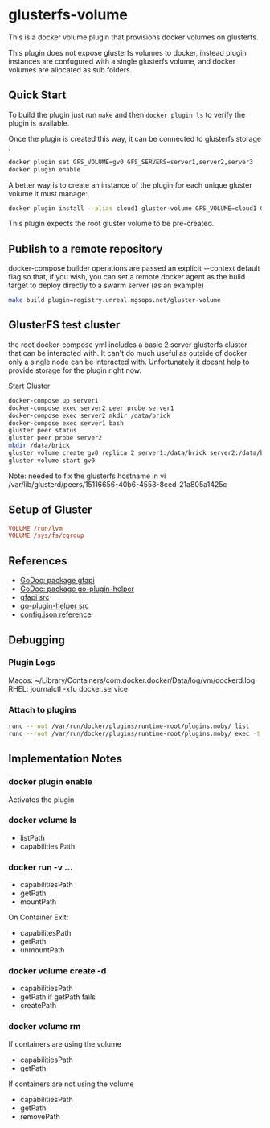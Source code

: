 # glusterfs-volume

This is a docker volume plugin that provisions docker volumes on glusterfs.

This plugin does not expose glusterfs volumes to docker, instead plugin instances are confugured with a single glusterfs volume, and docker volumes are allocated as sub folders.

## Quick Start

To build the plugin just run `make` and then `docker plugin ls` to verify the plugin is available.

Once the plugin is created this way, it can be connected to glusterfs storage :

```bash
docker plugin set GFS_VOLUME=gv0 GFS_SERVERS=server1,server2,server3
docker plugin enable
```

A better way is to create an instance of the plugin for each unique gluster volume it must manage:

```bash
docker plugin install --alias cloud1 gluster-volume GFS_VOLUME=cloud1 GFS_SERVERS=server1,server2,server3
```

This plugin expects the root gluster volume to be pre-created.

## Publish to a remote repository

docker-compose builder operations are passed an explicit --context default flag so that, if you wish, you can set a remote
docker agent as the build target to deploy directly to a swarm server (as an example)

```bash
make build plugin=registry.unreal.mgsops.net/gluster-volume
```

## GlusterFS test cluster

the root docker-compose yml includes a basic 2 server glusterfs cluster that can be interacted with. It can't do much useful as outside of docker only a single node can be interacted with. Unfortunately it doesnt help to provide storage
for the plugin right now.

Start Gluster

```bash
docker-compose up server1
docker-compose exec server2 peer probe server1
docker-compose exec server2 mkdir /data/brick
docker-compose exec server1 bash
gluster peer status
gluster peer probe server2
mkdir /data/brick
gluster volume create gv0 replica 2 server1:/data/brick server2:/data/brick
gluster volume start gv0
```

Note: needed to fix the glusterfs hostname in vi /var/lib/glusterd/peers/15116656-40b6-4553-8ced-21a805a1425c

## Setup of Gluster


```ini
VOLUME /run/lvm
VOLUME /sys/fs/cgroup
```

## References
* [GoDoc: package gfapi](https://godoc.org/github.com/gluster/gogfapi/gfapi)
* [GoDoc: package go-plugin-helper](https://godoc.org/github.com/docker/go-plugins-helpers/volume)
* [gfapi src](https://github.com/gluster/gogfapi)
* [go-plugin-helper src](https://github.com/docker/go-plugins-helpers)
* [config.json reference](https://docs.docker.com/engine/extend/config/)

## Debugging

### Plugin Logs

Macos: ~/Library/Containers/com.docker.docker/Data/log/vm/dockerd.log
RHEL: journalctl -xfu docker.service

### Attach to plugins

```bash
runc --root /var/run/docker/plugins/runtime-root/plugins.moby/ list
runc --root /var/run/docker/plugins/runtime-root/plugins.moby/ exec -t 5693b036ce049834b29fa7f00547dc6f89e626c5814987cb805f905dba5d5358 /bin/sh
```

## Implementation Notes

### docker plugin enable

Activates the plugin

### docker volume ls

* listPath
* capabilities Path

### docker run -v ...

* capabilitiesPath
* getPath
* mountPath

On Container Exit:

* capabilitesPath
* getPath
* unmountPath

### docker volume create -d 

* capabilitiesPath
* getPath
if getPath fails
* createPath

### docker volume rm

If containers are using the volume
* capabilitiesPath
* getPath

If containers are not using the volume
* capabilitiesPath
* getPath
* removePath